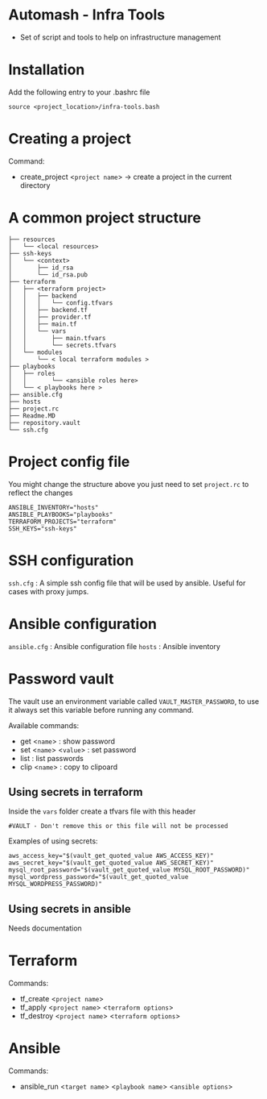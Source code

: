 # Automash - Infra Tools

- Set of script and tools to help on infrastructure management

# Installation

Add the following entry to your .bashrc file
```
source <project_location>/infra-tools.bash
```

# Creating a project

Command:
- create_project <```project name```> -> create a project in the current directory


# A common project structure

```
├── resources 
│   └── <local resources>
├── ssh-keys
│   └── <context>
│       ├── id_rsa
│       └── id_rsa.pub
├── terraform
│   ├── <terraform project>
│   │   ├── backend
│   │   │   └── config.tfvars
│   │   ├── backend.tf
│   │   ├── provider.tf
│   │   ├── main.tf
│   │   └── vars
│   │       ├── main.tfvars
│   │       └── secrets.tfvars
│   └── modules 
│       └── < local terraform modules >
├── playbooks
│   ├── roles
│   │       └── <ansible roles here>
│   └── < playbooks here >
├── ansible.cfg
├── hosts
├── project.rc
├── Readme.MD
├── repository.vault
└── ssh.cfg
```

# Project config file 

You might change the structure above you just need to set ```project.rc``` to reflect the changes

```
ANSIBLE_INVENTORY="hosts"
ANSIBLE_PLAYBOOKS="playbooks"
TERRAFORM_PROJECTS="terraform"
SSH_KEYS="ssh-keys"
```

# SSH configuration

```ssh.cfg``` : A simple ssh config file that will be used by ansible. Useful for cases with proxy jumps.

# Ansible configuration

```ansible.cfg``` : Ansible configuration file
```hosts``` : Ansible inventory

# Password vault

The vault use an environment variable called ```VAULT_MASTER_PASSWORD```, to use it always set this variable before running any command.

Available commands:
- get <```name```> : show password
- set <```name```> <```value```> : set password
- list : list passwords
- clip <```name```> : copy to clipoard

## Using secrets in terraform

Inside the ```vars``` folder create a tfvars file with this header

```
#VAULT - Don't remove this or this file will not be processed
```

Examples of using secrets:

```
aws_access_key="$(vault_get_quoted_value AWS_ACCESS_KEY)"
aws_secret_key="$(vault_get_quoted_value AWS_SECRET_KEY)"
mysql_root_password="$(vault_get_quoted_value MYSQL_ROOT_PASSWORD)"
mysql_wordpress_password="$(vault_get_quoted_value MYSQL_WORDPRESS_PASSWORD)"
```

## Using secrets in ansible

Needs documentation

# Terraform

Commands:
- tf_create <```project name```> 
- tf_apply <```project name```> <```terraform options```>
- tf_destroy <```project name```> <```terraform options```>

# Ansible

Commands:
- ansible_run <```target name```> <```playbook name```> <```ansible options```>


